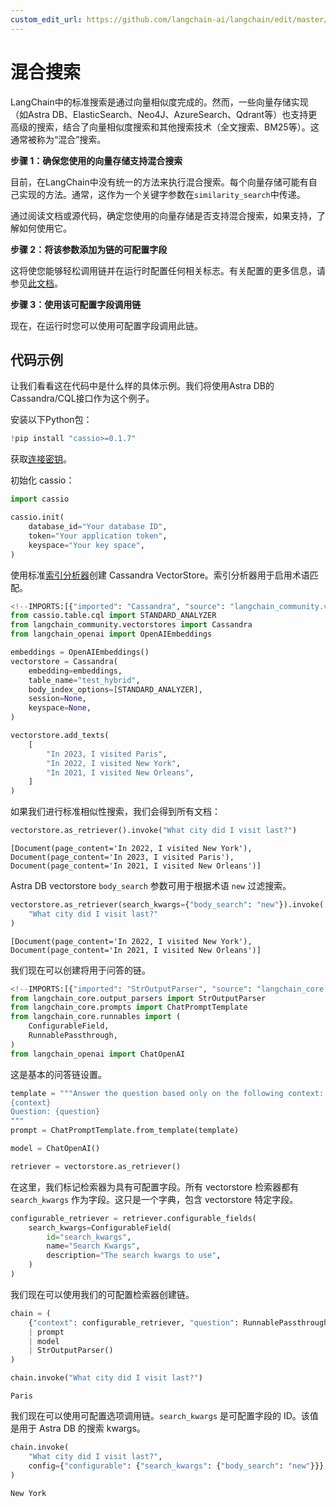 ```yaml
---
custom_edit_url: https://github.com/langchain-ai/langchain/edit/master/docs/docs/how_to/hybrid.ipynb
---
```

# 混合搜索

LangChain中的标准搜索是通过向量相似度完成的。然而，一些向量存储实现（如Astra DB、ElasticSearch、Neo4J、AzureSearch、Qdrant等）也支持更高级的搜索，结合了向量相似度搜索和其他搜索技术（全文搜索、BM25等）。这通常被称为“混合”搜索。

**步骤 1：确保您使用的向量存储支持混合搜索**

目前，在LangChain中没有统一的方法来执行混合搜索。每个向量存储可能有自己实现的方法。通常，这作为一个关键字参数在`similarity_search`中传递。

通过阅读文档或源代码，确定您使用的向量存储是否支持混合搜索，如果支持，了解如何使用它。

**步骤 2：将该参数添加为链的可配置字段**

这将使您能够轻松调用链并在运行时配置任何相关标志。有关配置的更多信息，请参见[此文档](/docs/how_to/configure)。

**步骤 3：使用该可配置字段调用链**

现在，在运行时您可以使用可配置字段调用此链。

## 代码示例

让我们看看这在代码中是什么样的具体示例。我们将使用Astra DB的Cassandra/CQL接口作为这个例子。

安装以下Python包：


```python
!pip install "cassio>=0.1.7"
```

获取[连接密钥](https://docs.datastax.com/en/astra/astra-db-vector/get-started/quickstart.html)。

初始化 cassio：


```python
import cassio

cassio.init(
    database_id="Your database ID",
    token="Your application token",
    keyspace="Your key space",
)
```

使用标准[索引分析器](https://docs.datastax.com/en/astra/astra-db-vector/cql/use-analyzers-with-cql.html)创建 Cassandra VectorStore。索引分析器用于启用术语匹配。


```python
<!--IMPORTS:[{"imported": "Cassandra", "source": "langchain_community.vectorstores", "docs": "https://python.langchain.com/api_reference/community/vectorstores/langchain_community.vectorstores.cassandra.Cassandra.html", "title": "Hybrid Search"}, {"imported": "OpenAIEmbeddings", "source": "langchain_openai", "docs": "https://python.langchain.com/api_reference/openai/embeddings/langchain_openai.embeddings.base.OpenAIEmbeddings.html", "title": "Hybrid Search"}]-->
from cassio.table.cql import STANDARD_ANALYZER
from langchain_community.vectorstores import Cassandra
from langchain_openai import OpenAIEmbeddings

embeddings = OpenAIEmbeddings()
vectorstore = Cassandra(
    embedding=embeddings,
    table_name="test_hybrid",
    body_index_options=[STANDARD_ANALYZER],
    session=None,
    keyspace=None,
)

vectorstore.add_texts(
    [
        "In 2023, I visited Paris",
        "In 2022, I visited New York",
        "In 2021, I visited New Orleans",
    ]
)
```

如果我们进行标准相似性搜索，我们会得到所有文档：


```python
vectorstore.as_retriever().invoke("What city did I visit last?")
```



```output
[Document(page_content='In 2022, I visited New York'),
Document(page_content='In 2023, I visited Paris'),
Document(page_content='In 2021, I visited New Orleans')]
```


Astra DB vectorstore `body_search` 参数可用于根据术语 `new` 过滤搜索。


```python
vectorstore.as_retriever(search_kwargs={"body_search": "new"}).invoke(
    "What city did I visit last?"
)
```



```output
[Document(page_content='In 2022, I visited New York'),
Document(page_content='In 2021, I visited New Orleans')]
```


我们现在可以创建将用于问答的链。


```python
<!--IMPORTS:[{"imported": "StrOutputParser", "source": "langchain_core.output_parsers", "docs": "https://python.langchain.com/api_reference/core/output_parsers/langchain_core.output_parsers.string.StrOutputParser.html", "title": "Hybrid Search"}, {"imported": "ChatPromptTemplate", "source": "langchain_core.prompts", "docs": "https://python.langchain.com/api_reference/core/prompts/langchain_core.prompts.chat.ChatPromptTemplate.html", "title": "Hybrid Search"}, {"imported": "ConfigurableField", "source": "langchain_core.runnables", "docs": "https://python.langchain.com/api_reference/core/runnables/langchain_core.runnables.utils.ConfigurableField.html", "title": "Hybrid Search"}, {"imported": "RunnablePassthrough", "source": "langchain_core.runnables", "docs": "https://python.langchain.com/api_reference/core/runnables/langchain_core.runnables.passthrough.RunnablePassthrough.html", "title": "Hybrid Search"}, {"imported": "ChatOpenAI", "source": "langchain_openai", "docs": "https://python.langchain.com/api_reference/openai/chat_models/langchain_openai.chat_models.base.ChatOpenAI.html", "title": "Hybrid Search"}]-->
from langchain_core.output_parsers import StrOutputParser
from langchain_core.prompts import ChatPromptTemplate
from langchain_core.runnables import (
    ConfigurableField,
    RunnablePassthrough,
)
from langchain_openai import ChatOpenAI
```

这是基本的问答链设置。


```python
template = """Answer the question based only on the following context:
{context}
Question: {question}
"""
prompt = ChatPromptTemplate.from_template(template)

model = ChatOpenAI()

retriever = vectorstore.as_retriever()
```

在这里，我们标记检索器为具有可配置字段。所有 vectorstore 检索器都有 `search_kwargs` 作为字段。这只是一个字典，包含 vectorstore 特定字段。


```python
configurable_retriever = retriever.configurable_fields(
    search_kwargs=ConfigurableField(
        id="search_kwargs",
        name="Search Kwargs",
        description="The search kwargs to use",
    )
)
```

我们现在可以使用我们的可配置检索器创建链。


```python
chain = (
    {"context": configurable_retriever, "question": RunnablePassthrough()}
    | prompt
    | model
    | StrOutputParser()
)
```


```python
chain.invoke("What city did I visit last?")
```



```output
Paris
```


我们现在可以使用可配置选项调用链。`search_kwargs` 是可配置字段的 ID。该值是用于 Astra DB 的搜索 kwargs。


```python
chain.invoke(
    "What city did I visit last?",
    config={"configurable": {"search_kwargs": {"body_search": "new"}}},
)
```



```output
New York
```

